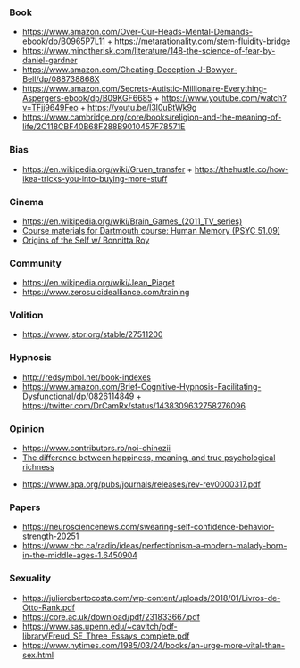 ### Book

- https://www.amazon.com/Over-Our-Heads-Mental-Demands-ebook/dp/B0965P7L11 + https://metarationality.com/stem-fluidity-bridge
- https://www.mindtherisk.com/literature/148-the-science-of-fear-by-daniel-gardner
- https://www.amazon.com/Cheating-Deception-J-Bowyer-Bell/dp/088738868X
- https://www.amazon.com/Secrets-Autistic-Millionaire-Everything-Aspergers-ebook/dp/B09KGF6685 + https://www.youtube.com/watch?v=TFjj9649Feo + https://youtu.be/l3l0uBtWk9g
- https://www.cambridge.org/core/books/religion-and-the-meaning-of-life/2C118CBF40B68F288B9010457F78571E

### Bias

- https://en.wikipedia.org/wiki/Gruen_transfer + https://thehustle.co/how-ikea-tricks-you-into-buying-more-stuff

### Cinema

- https://en.wikipedia.org/wiki/Brain_Games_(2011_TV_series)
- [Course materials for Dartmouth course: Human Memory (PSYC 51.09)](https://github.com/ContextLab/human-memory)
- [Origins of the Self w/ Bonnitta Roy](https://www.youtube.com/playlist?list=PLoZ5e3aD_LuQoDMmjnQApeqDS00iMxHBz)


### Community

- https://en.wikipedia.org/wiki/Jean_Piaget
- https://www.zerosuicidealliance.com/training

### Volition

- https://www.jstor.org/stable/27511200

### Hypnosis

- http://redsymbol.net/book-indexes
- https://www.amazon.com/Brief-Cognitive-Hypnosis-Facilitating-Dysfunctional/dp/0826114849 + https://twitter.com/DrCamRx/status/1438309632758276096

### Opinion

- https://www.contributors.ro/noi-chinezii
- [The difference between happiness, meaning, and true psychological richness](https://twitter.com/Julian/status/1482506906102943745)
 + https://www.apa.org/pubs/journals/releases/rev-rev0000317.pdf


### Papers

- https://neurosciencenews.com/swearing-self-confidence-behavior-strength-20251
- https://www.cbc.ca/radio/ideas/perfectionism-a-modern-malady-born-in-the-middle-ages-1.6450904

### Sexuality

- https://juliorobertocosta.com/wp-content/uploads/2018/01/Livros-de-Otto-Rank.pdf
- https://core.ac.uk/download/pdf/231833667.pdf
- https://www.sas.upenn.edu/~cavitch/pdf-library/Freud_SE_Three_Essays_complete.pdf
- https://www.nytimes.com/1985/03/24/books/an-urge-more-vital-than-sex.html